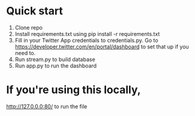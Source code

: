 # Quick start
1. Clone repo
2. Install requirements.txt using pip install -r requirements.txt
3. Fill in your Twitter App credentials to credentials.py. Go to https://developer.twitter.com/en/portal/dashboard to set that up if you need to.
4. Run stream.py to build database
5. Run app.py to run the dashboard

# If you're using this locally, 
http://127.0.0.0:80/ to run the file 
